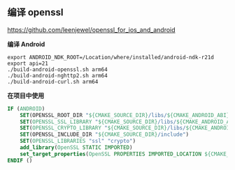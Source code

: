 ## 编译 openssl

https://github.com/leenjewel/openssl_for_ios_and_android

**编译 Android**

```text
export ANDROID_NDK_ROOT=/Location/where/installed/android-ndk-r21d
export api=21
./build-android-openssl.sh arm64
./build-android-nghttp2.sh arm64
./build-android-curl.sh arm64
```

**在项目中使用**

```cmake
IF (ANDROID)
    SET(OPENSSL_ROOT_DIR "${CMAKE_SOURCE_DIR}/libs/${CMAKE_ANDROID_ABI}")
    SET(OPENSSL_SSL_LIBRARY "${CMAKE_SOURCE_DIR}/libs/${CMAKE_ANDROID_ABI}")
    SET(OPENSSL_CRYPTO_LIBRARY "${CMAKE_SOURCE_DIR}/libs/${CMAKE_ANDROID_ABI}")
    SET(OPENSSL_INCLUDE_DIR "${CMAKE_SOURCE_DIR}/include")
    SET(OPENSSL_LIBRARIES "ssl" "crypto")
    add_library(OpenSSL STATIC IMPORTED)
    set_target_properties(OpenSSL PROPERTIES IMPORTED_LOCATION ${CMAKE_SOURCE_DIR}/libs/${CMAKE_ANDROID_ABI}/libssl.a)
ENDIF ()
```
